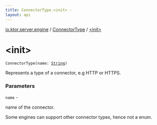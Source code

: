 ```yaml
---
title: ConnectorType.<init> - 
layout: api
---
```


<div class='api-docs-breadcrumbs'><a href="../index.html">io.ktor.server.engine</a> / <a href="index.html">ConnectorType</a> / <a href="./-init-.html">&lt;init&gt;</a></div>

# &lt;init&gt;

<div class="signature"><code><span class="identifier">ConnectorType</span><span class="symbol">(</span><span class="parameterName" id="io.ktor.server.engine.ConnectorType$<init>(kotlin.String)/name">name</span><span class="symbol">:</span>&nbsp;<a href="https://kotlinlang.org/api/latest/jvm/stdlib/kotlin/-string/index.html"><span class="identifier">String</span></a><span class="symbol">)</span></code></div>

Represents a type of a connector, e.g HTTP or HTTPS.

### Parameters

<code>name</code> -

name of the connector.



Some engines can support other connector types, hence not a enum.

